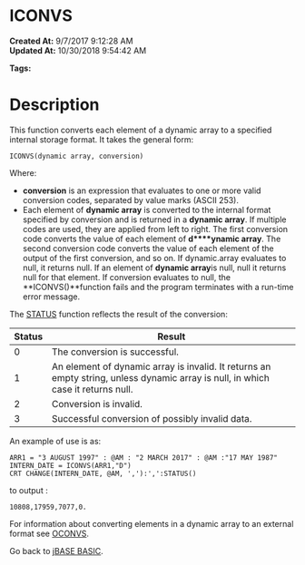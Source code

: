 # ICONVS

**Created At:** 9/7/2017 9:12:28 AM  
**Updated At:** 10/30/2018 9:54:42 AM  

**Tags:**
<badge text='output' vertical='middle' />
<badge text='dynamic arrays' vertical='middle' />
<badge text='conversion' vertical='middle' />

# Description

This function converts each element of a dynamic array to a specified internal storage format. It takes the general form:

```
ICONVS(dynamic array, conversion)
```

Where:

- **conversion** is an expression that evaluates to one or more valid conversion codes, separated by value marks (ASCII 253).
- Each element of **dynamic array** is converted to the internal format specified by conversion and is returned in a **dynamic array**. If multiple codes are used, they are applied from left to right. The first conversion code converts the value of each element of **d****ynamic array**. The second conversion code converts the value of each element of the output of the first conversion, and so on. If dynamic.array evaluates to null, it returns null. If an element of **dynamic array**is null, null it returns null for that element. If conversion evaluates to null, the **ICONVS()**function fails and the program terminates with a run-time error message.


The [STATUS](278661-status-function) function reflects the result of the conversion:


| Status<br> | Result<br> |
| --- | --- |
| 0<br> | The conversion is successful.<br> |
| 1<br> | An element of dynamic array is invalid. It returns an empty string, unless dynamic array is null, in which case it returns null.<br> |
| 2<br> | Conversion is invalid.<br> |
| 3<br> | Successful conversion of possibly invalid data.<br> |




An example of use is as:

```
ARR1 = "3 AUGUST 1997" : @AM : "2 MARCH 2017" : @AM :"17 MAY 1987"
INTERN_DATE = ICONVS(ARR1,"D")
CRT CHANGE(INTERN_DATE, @AM, ','):',':STATUS()
```

to output :

```
10808,17959,7077,0.
```

For information about converting elements in a dynamic array to an external format see [OCONVS](277530-oconvs).



Go back to [jBASE BASIC](263498-jbase-basic).

